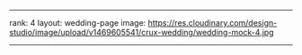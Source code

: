 ---

rank: 4
layout: wedding-page
image: https://res.cloudinary.com/design-studio/image/upload/v1469605541/crux-wedding/wedding-mock-4.jpg

---